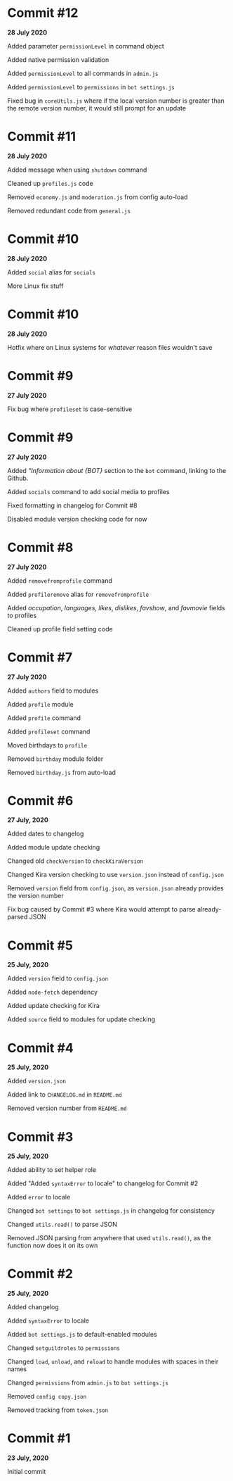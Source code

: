 # Commit #12
**28 July 2020**

Added parameter `permissionLevel` in command object 

Added native permission validation

Added `permissionLevel` to all commands in `admin.js`

Added `permissionLevel` to `permissions` in `bot settings.js`

Fixed bug in `coreUtils.js` where if the local version number is greater than the remote version number, it would still prompt for an update

# Commit #11
**28 July 2020**

Added message when using `shutdown` command

Cleaned up `profiles.js` code

Removed `economy.js` and `moderation.js` from config auto-load

Removed redundant code from `general.js`

# Commit #10
**28 July 2020**

Added `social` alias for `socials`

More Linux fix stuff

# Commit #10
**28 July 2020**

Hotfix where on Linux systems for *whatever* reason files wouldn't save

# Commit #9
**27 July 2020**

Fix bug where `profileset` is case-sensitive

# Commit #9
**27 July 2020**

Added *"Information about {BOT}* section to the `bot` command, linking to the Github.

Added `socials` command to add social media to profiles

Fixed formatting in changelog for Commit #8

Disabled module version checking code for now


# Commit #8
**27 July 2020**

Added `removefromprofile` command

Added `profileremove` alias for `removefromprofile`

Added *occupation*, *languages*, *likes*, *dislikes*, *favshow*, and *favmovie* fields to profiles

Cleaned up profile field setting code

# Commit #7
**27 July 2020**

Added `authors` field to modules

Added `profile` module

Added `profile` command

Added `profileset` command

Moved birthdays to `profile`

Removed `birthday` module folder

Removed `birthday.js` from auto-load

# Commit #6
**27 July, 2020**

Added dates to changelog

Added module update checking

Changed old `checkVersion` to `checkKiraVersion`

Changed Kira version checking to use `version.json` instead of `config.json`

Removed `version` field from `config.json`, as `version.json` already provides the version number

Fix bug caused by Commit #3 where Kira would attempt to parse already-parsed JSON

# Commit #5
**25 July, 2020**

Added `version` field to `config.json`

Added `node-fetch` dependency

Added update checking for Kira

Added `source` field to modules for update checking

# Commit #4
**25 July, 2020**

Added `version.json`

Added link to `CHANGELOG.md` in `README.md`

Removed version number from `README.md`

# Commit #3
**25 July, 2020**

Added ability to set helper role

Added "Added `syntaxError` to locale" to changelog for Commit #2

Added `error` to locale

Changed `bot settings` to `bot settings.js` in changelog for consistency

Changed `utils.read()` to parse JSON

Removed JSON parsing from anywhere that used `utils.read()`, as the function now does it on its own


# Commit #2
**25 July, 2020**

Added changelog

Added `syntaxError` to locale

Added `bot settings.js` to default-enabled modules

Changed `setguildroles` to `permissions`

Changed `load`, `unload`, and `reload` to handle modules with spaces in their names

Changed `permissions` from `admin.js` to `bot settings.js`

Removed `config copy.json`

Removed tracking from `token.json`

# Commit #1
**23 July, 2020**

Initial commit
